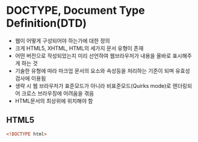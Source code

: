 # DOCTYPE, Document Type Definition(DTD)
- 웹이 어떻게 구성되어야 하는가에 대한 정의
- 크게 HTML5, XHTML, HTML의 세가지 문서 유형이 존재
- 어떤 버전으로 작성되었는지 미리 선언하여 웹브라우저가 내용을 올바로 표시해주게 하는 것
- 기술한 유형에 따라 마크업 문서의 요소와 속성등을 처리하는 기준이 되며 유효성 검사에 이용됨
- 생략 시 웹 브라우저가 표준모드가 아니라 비표준모드(Quirks mode)로 렌더링되어 크로스 브라우징에 어려움을 겪음
- HTML문서의 최상위에 위치해야 함

## HTML5
```html
<!DOCTYPE html>
```
